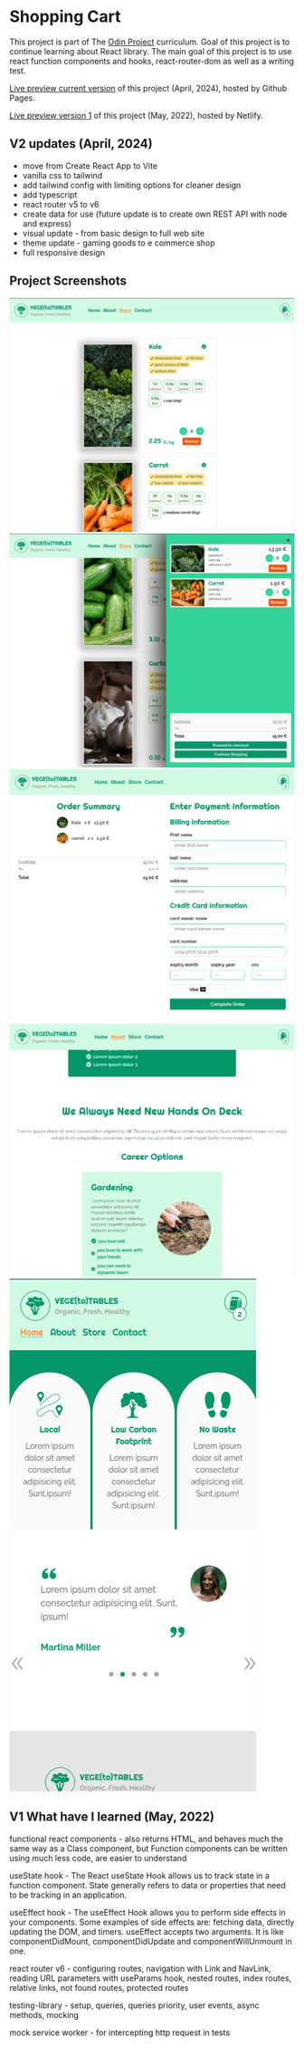 # Shopping Cart

This project is part of The [Odin Project](https://www.theodinproject.com/lessons/node-path-javascript-shopping-cart) curriculum. Goal of this project is to continue learning about React library. The main goal of this project is to use react function components and hooks, react-router-dom as well as a writing test.

[Live preview current version](https://mojotron-shopping-cart.netlify.app/) of this project (April, 2024), hosted by Github Pages.

[Live preview version 1](https://mojotron-shopping-cart.netlify.app/) of this project (May, 2022), hosted by Netlify.

## V2 updates (April, 2024)

- move from Create React App to Vite
- vanilla css to tailwind
- add tailwind config with limiting options for cleaner design
- add typescript
- react router v5 to v6
- create data for use (future update is to create own REST API with node and express)
- visual update - from basic design to full web site
- theme update - gaming goods to e commerce shop
- full responsive design

## Project Screenshots

![store item](/public//screenshots/screenshot-store.png 'This is a sample image.')
![cart](/public//screenshots/screenshot-cart.png 'This is a sample image.')
![checkout](/public//screenshots/screenshot-checkout.png 'This is a sample image.')
![new design](/public//screenshots/screenshot-design.png 'This is a sample image.')
![responsive design](/public//screenshots/screenshot-responsive.png 'This is a sample image.')

## V1 What have I learned (May, 2022)

functional react components - also returns HTML, and behaves much the same way as a Class component, but Function components can be written using much less code, are easier to understand

useState hook - The React useState Hook allows us to track state in a function component. State generally refers to data or properties that need to be tracking in an application.

useEffect hook - The useEffect Hook allows you to perform side effects in your components. Some examples of side effects are: fetching data, directly updating the DOM, and timers. useEffect accepts two arguments. It is like componentDidMount, componentDidUpdate and componentWillUnmount in one.

react router v6 - configuring routes, navigation with Link and NavLink, reading URL parameters with useParams hook, nested routes, index routes, relative links, not found routes, protected routes

testing-library - setup, queries, queries priority, user events, async methods, mocking

mock service worker - for intercepting http request in tests
